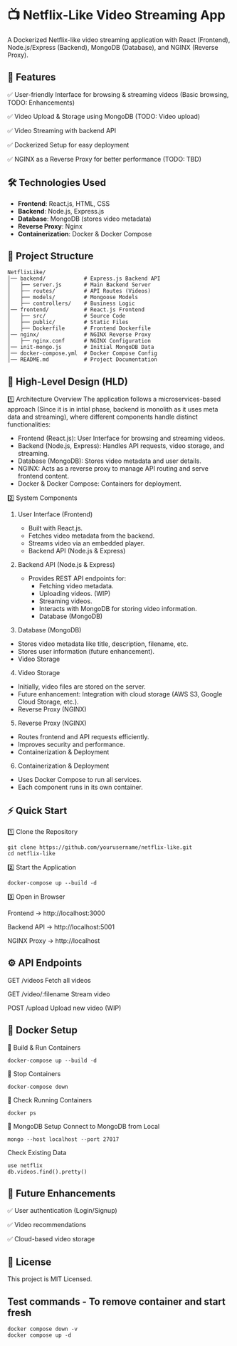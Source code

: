 # 📺 Netflix-Like Video Streaming App
A Dockerized Netflix-like video streaming application with React (Frontend), Node.js/Express (Backend), MongoDB (Database), and NGINX (Reverse Proxy).

## 🚀 Features

✅ User-friendly Interface for browsing & streaming videos (Basic browsing, TODO: Enhancements)

✅ Video Upload & Storage using MongoDB (TODO: Video upload)

✅ Video Streaming with backend API

✅ Dockerized Setup for easy deployment

✅ NGINX as a Reverse Proxy for better performance (TODO: TBD)

## 🛠️ Technologies Used

- **Frontend**: React.js, HTML, CSS  
- **Backend**: Node.js, Express.js  
- **Database**: MongoDB (stores video metadata)  
- **Reverse Proxy**: Nginx  
- **Containerization**: Docker & Docker Compose  


## 📂 Project Structure
```
NetflixLike/
│── backend/            # Express.js Backend API
│   ├── server.js       # Main Backend Server
│   ├── routes/         # API Routes (Videos)
│   ├── models/         # Mongoose Models
│   ├── controllers/    # Business Logic
│── frontend/           # React.js Frontend
│   ├── src/            # Source Code
│   ├── public/         # Static Files
│   ├── Dockerfile      # Frontend Dockerfile
│── nginx/              # NGINX Reverse Proxy
│   ├── nginx.conf      # NGINX Configuration
│── init-mongo.js       # Initial MongoDB Data
│── docker-compose.yml  # Docker Compose Config
│── README.md           # Project Documentation
```

## 📌 High-Level Design (HLD)
1️⃣ Architecture Overview
The application follows a microservices-based approach (Since it is in intial phase, backend is monolith as it uses meta data and streaming), where different components handle distinct functionalities:

- Frontend (React.js): User Interface for browsing and streaming videos.
- Backend (Node.js, Express): Handles API requests, video storage, and streaming.
- Database (MongoDB): Stores video metadata and user details.
- NGINX: Acts as a reverse proxy to manage API routing and serve frontend content.
- Docker & Docker Compose: Containers for deployment.

2️⃣ System Components

1. User Interface (Frontend)

    - Built with React.js.
    - Fetches video metadata from the backend.
    - Streams video via an embedded player.
    -  Backend API (Node.js & Express)

2. Backend API (Node.js & Express)
    - Provides REST API endpoints for:
        - Fetching video metadata.
        - Uploading videos. (WIP)
        - Streaming videos.
        - Interacts with MongoDB for storing video information.
        - Database (MongoDB)

3. Database (MongoDB)
 - Stores video metadata like title, description, filename, etc.
 - Stores user information (future enhancement).
 - Video Storage

4. Video Storage

 - Initially, video files are stored on the server.
 - Future enhancement: Integration with cloud storage (AWS S3, Google Cloud Storage, etc.).
 - Reverse Proxy (NGINX)

5. Reverse Proxy (NGINX)
 - Routes frontend and API requests efficiently.
 - Improves security and performance.
 - Containerization & Deployment

6. Containerization & Deployment
 - Uses Docker Compose to run all services.
 - Each component runs in its own container.

## ⚡ Quick Start
1️⃣ Clone the Repository
```
git clone https://github.com/yourusername/netflix-like.git
cd netflix-like
```

2️⃣ Start the Application
```
docker-compose up --build -d
```

3️⃣ Open in Browser

Frontend → http://localhost:3000

Backend API → http://localhost:5001

NGINX Proxy → http://localhost



## ⚙️ API Endpoints

GET	/videos	Fetch all videos

GET	/video/:filename	Stream video

POST	/upload	Upload new video (WIP)

## 🐳 Docker Setup
🔹 Build & Run Containers
```
docker-compose up --build -d
```
🔹 Stop Containers
```
docker-compose down
```

🔹 Check Running Containers
```
docker ps
```

📡 MongoDB Setup
Connect to MongoDB from Local
```
mongo --host localhost --port 27017
```

Check Existing Data
```
use netflix
db.videos.find().pretty()
```

## 🌟 Future Enhancements

✅ User authentication (Login/Signup)

✅ Video recommendations

✅ Cloud-based video storage

## 📜 License
This project is MIT Licensed.

## Test commands - To remove container and start fresh
```
docker compose down -v
docker compose up -d
```
